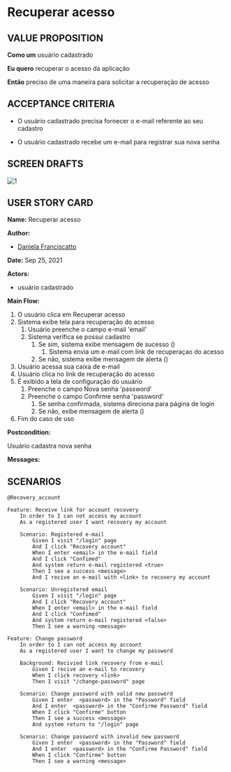 # Recuperar acesso

## VALUE PROPOSITION

 **Como um** usuário cadastrado

 **Eu quero** recuperar o acesso da aplicação

 **Então** preciso de uma maneira para solicitar a recuperação de acesso

## ACCEPTANCE CRITERIA

- O usuário cadastrado precisa fornecer o e-mail referente ao seu cadastro

- O usuário cadastrado recebe um e-mail para registrar sua nova senha

## SCREEN DRAFTS

![1](/img/must-ERP/RecuperarSenha.png)

## USER STORY CARD

**Name:** Recuperar acesso

**Author:** 

- [Daniela Franciscatto](https://github.com/danielaanjos) 

**Date:** Sep 25, 2021

**Actors:**  

- usuário cadastrado

**Main Flow:**

1. O usuário clica em Recuperar acesso
2. Sistema exibe tela para recuperação do acesso
    1. Usuário preenche o campo e-mail 'email'
    2. Sistema verifica se possui cadastro
        1. Se sim, sistema exibe mensagem de sucesso ()
            1. Sistema envia um e-mail com link de recuperaçao do acesso
        2. Se não, sistema exibe mensagem de alerta ()
3. Usuário acessa sua caixa de e-mail
4. Usuário clica no link de recuperação do acesso
5. É exibido a tela de configuração do usuário
    1. Preenche o campo Nova senha 'password'
    2. Preenche o campo Confirme senha 'password'
        1. Se senha confirmada, sistema direciona para página de login
        2. Se não, exibe mensagem de alerta ()
6. Fim do caso de uso

**Postcondition:**

Usuário cadastra nova senha

**Messages:**



## SCENARIOS

```gherkin
@Recovery_account

Feature: Receive link for account recovery
    In order to I can not access my account
    As a registered user I want recovery my account

    Scenario: Registered e-mail
        Given I visit "/login" page
        And I click "Recovery account"
        When I enter <email> in the e-mail field
        And I click "Confimed"
        And system return e-mail registered <true>
        Then I see a success <message>
        And I recive an e-mail with <link> to recovery my account

    Scenario: Unregistered email
        Given I visit "/login" page
        And I click "Recovery account"
        When I enter <email> in the e-mail field
        And I click "Confimed"
        And system return e-mail registered <false>
        Then I see a warning <message>

Feature: Change password
    In order to I can not access my account
    As a registered user I want to change my password

    Background: Recivied link recovery from e-mail
        Given I recive an e-mail to recovery
        When I click recovery <link>
        Then I visit "/change-password" page

    Scenario: Change password with valid new password
        Given I enter  <password> in the "Password" field
        And I enter  <password> in the "Confirme Password" field
        When I click "Confirme" button
        Then I see a success <message>
        And system return to "/login" page

    Scenario: Change password with invalid new password
        Given I enter  <password> in the "Password" field
        And I enter  <password> in the "Confirme Password" field
        When I click "Confirme" button
        Then I see a warning <message> 
```